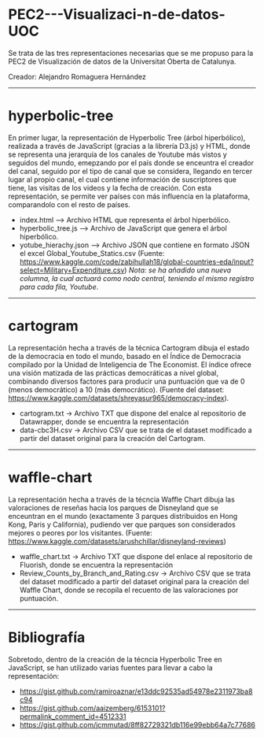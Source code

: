 # PEC2---Visualizaci-n-de-datos-UOC
Se trata de las tres representaciones necesarias que se me propuso para la PEC2 de Visualización de datos de la Universitat Oberta de Catalunya.

Creador: Alejandro Romaguera Hernández

-----------------------------------------------------------------------------------------------------------------------------------------------------------------------------------------------------------------------------------------------------

# hyperbolic-tree
En primer lugar, la representación de Hyperbolic Tree (árbol hiperbólico), realizada a través de JavaScript (gracias a la librería D3.js) y HTML, donde se representa una jerarquía de los canales de Youtube más vistos y seguidos del mundo, emepzando por el país donde se enceuntra el creador del canal, seguido por el tipo de canal que se considera, llegando en tercer lugar al propio canal, el cual contiene información de suscriptores que tiene, las visitas de los videos y la fecha de creación. Con esta representación, se permite ver países con más influencia en la plataforma, comparandolo con el resto de países.

  - index.html -->  Archivo HTML que representa el árbol hiperbólico.
  - hyperbolic_tree.js --> Archivo de JavaScript que genera el árbol hiperbólico.
  - yotube_hierachy.json --> Archivo JSON que contiene en formato JSON el excel Global_Youtube_Statics.csv (Fuente: https://www.kaggle.com/code/zabihullah18/global-countries-eda/input?select=Military+Expenditure.csv) *Nota: se ha añadido una nueva columna, la cual actuará como nodo central, teniendo el mismo registro para cada fila, Youtube*.

-----------------------------------------------------------------------------------------------------------------------------------------------------------------------------------------------------------------------------------------------------

# cartogram
La representación hecha a través de la técnica Cartogram dibuja el estado de la democracia en todo el mundo, basado en el Índice de Democracia compilado por la Unidad de Inteligencia de The Economist. El índice ofrece una visión matizada de las prácticas democráticas a nivel global, combinando diversos factores para producir una puntuación que va de 0 (menos democrático) a 10 (más democrático). (Fuente del dataset: https://www.kaggle.com/datasets/shreyasur965/democracy-index).
- cartogram.txt -> Archivo TXT que dispone del enalce al repositorio de Datawrapper, donde se encuentra la representación
- data-cbc3H.csv -> Archivo CSV que se trata de el dataset modificado a partir del dataset original para la creación del Cartogram.

-----------------------------------------------------------------------------------------------------------------------------------------------------------------------------------------------------------------------------------------------------

# waffle-chart
La representación hecha a través de la técncia Waffle Chart dibuja las valoraciones de reseñas hacia los parques de Disneyland que se enceuntran en el mundo (exactamente 3 parques distribuidos en Hong Kong, Paris y California), pudiendo ver que parques son considerados mejores o peores por los visitantes. (Fuente: https://www.kaggle.com/datasets/arushchillar/disneyland-reviews)
- waffle_chart.txt -> Archivo TXT que dispone del enlace al repositorio de Fluorish, donde se encuentra la representación
- Review_Counts_by_Branch_and_Rating.csv -> Archivo CSV que se trata del dataset modificado a partir del dataset original para la creación del Waffle Chart, donde se recopila el recuento de las valoraciones por puntuación.


-----------------------------------------------------------------------------------------------------------------------------------------------------------------------------------------------------------------------------------------------------

# Bibliografía
Sobretodo, dentro de la creación de la técncia Hyperbolic Tree en JavaScript, se han utilizado varias fuentes para llevar a cabo la representación:
- https://gist.github.com/ramiroaznar/e13ddc92535ad54978e2311973ba8c94
- https://gist.github.com/aaizemberg/6153101?permalink_comment_id=4512331
- https://gist.github.com/jcmmutad/8ff82729321db116e99ebb64a7c77686
